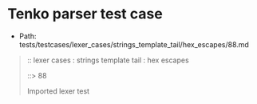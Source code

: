 # Tenko parser test case

- Path: tests/testcases/lexer_cases/strings_template_tail/hex_escapes/88.md

> :: lexer cases : strings template tail : hex escapes
>
> ::> 88
>
> Imported lexer test
>
> <template tail> incomplete hex character 2

## FAIL

## Input

`````js
`${"-->"}\xBq`
`````

## Output

_Note: the whole output block is auto-generated. Manual changes will be overwritten!_

Below follow outputs in five parsing modes: sloppy, sloppy+annexb, strict script, module, module+annexb.

Note that the output parts are auto-generated by the test runner to reflect actual result.

### Sloppy mode

Parsed with script goal and as if the code did not start with strict mode header.

`````
throws: Parser error!
  Template contained an illegal escape, these are only allowed in _tagged_ templates in >=ES2018

start@1:0, error@1:8
╔══╦════════════════
 1 ║ `${"-->"}\xBq`
   ║         ^^^^^^------- error
╚══╩════════════════

`````

### Strict mode

Parsed with script goal but as if it was starting with `"use strict"` at the top.

_Output same as sloppy mode._

### Module goal

Parsed with the module goal.

_Output same as sloppy mode._

### Sloppy mode with AnnexB

Parsed with script goal with AnnexB rules enabled and as if the code did not start with strict mode header.

_Output same as sloppy mode._

### Module goal with AnnexB

Parsed with the module goal with AnnexB rules enabled.

_Output same as sloppy mode._
